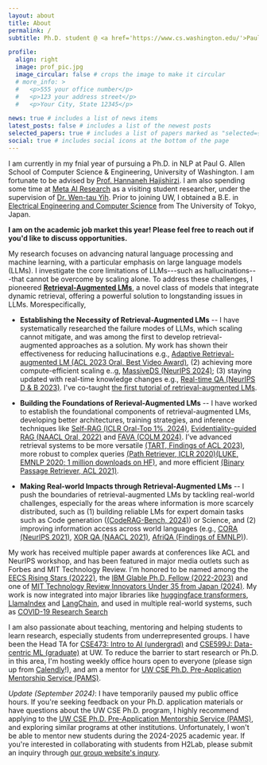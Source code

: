 ```yaml
---
layout: about
title: About
permalink: /
subtitle: Ph.D. student @ <a href='https://www.cs.washington.edu/'>Paul G. Allen School of Computer Science & Engineering, University of Washington</a><br>Visiting Student Researcher @ <a href='https://ai.meta.com/'>Meta AI</a>

profile:
  align: right
  image: prof_pic.jpg
  image_circular: false # crops the image to make it circular
  # more_info: >
  #   <p>555 your office number</p>
  #   <p>123 your address street</p>
  #   <p>Your City, State 12345</p>

news: true # includes a list of news items
latest_posts: false # includes a list of the newest posts
selected_papers: true # includes a list of papers marked as "selected={true}"
social: true # includes social icons at the bottom of the page
---
```


<!-- Write your biography here. Tell the world about yourself. Link to your favorite [subreddit](http://reddit.com). You can put a picture in, too. The code is already in, just name your picture `prof_pic.jpg` and put it in the `img/` folder.

Put your address / P.O. box / other info right below your picture. You can also disable any of these elements by editing `profile` property of the YAML header of your `_pages/about.md`. Edit `_bibliography/papers.bib` and Jekyll will render your [publications page](/al-folio/publications/) automatically.

Link to your social media connections, too. This theme is set up to use [Font Awesome icons](https://fontawesome.com/) and [Academicons](https://jpswalsh.github.io/academicons/), like the ones below. Add your Facebook, Twitter, LinkedIn, Google Scholar, or just disable all of them. -->

I am currently in my fnial year of pursuing a Ph.D. in NLP at Paul G. Allen School of Computer Science & Engineering, University of Washington. I am fortunate to be advised by [Prof. Hannaneh Hajishirzi](https://homes.cs.washington.edu/~hannaneh/index.html). I am also spending some time at [Meta AI Research](https://ai.meta.com/research/) as a visiting student researcher, under the supervision of [Dr. Wen-tau Yih](https://scottyih.org/). Prior to joining UW, I obtained a B.E. in [Electrical Engineering and Computer Science](https://www.ee.t.u-tokyo.ac.jp/en/) from The University of Tokyo, Japan.

**I am on the academic job market this year! Please feel free to reach out if you'd like to discuss opportunities.**

My research focuses on advancing natural language processing and machine learning, with a particular emphasis on large language models (LLMs). I investigate the core limitations of LLMs---such as hallucinations---that cannot be overcome by scaling alone. To address these challenges, I pioneered [**Retrieval-Augmented LMs**](https://acl2023-retrieval-lm.github.io/), a novel class of models that integrate dynamic retrieval, offering a powerful solution to longstanding issues in LLMs. Morespecifically,

- **Establishing the Necessity of Retrieval-Augmented LMs** -- I have systematically researched the failure modes of LLMs, which scaling cannot mitigate, and was among the first to develop retrieval-augmented approaches as a solution. My work has shown their effectiveness for reducing hallucinations e.g.,  [Adaptive Retrieval-augmented LM (ACL 2023 Oral, Best Video Award)](https://arxiv.org/abs/2212.10511), (2) achieving more compute-efficient scaling e..g, [MassiveDS (NeurIPS 2024)](https://huggingface.co/papers/2407.12854); (3) staying updated with real-time knowledge changes e.g., [Real-time QA (NeurIPS D & B 2023)](https://arxiv.org/abs/2207.13332). I've co-taught [the first tutorial of retrieval-augmented LMs](https://acl2023-retrieval-lm.github.io/).

- **Building the Foundations of Rerieval-Augmented LMs** -- I have worked to establish the foundational components of retrieval-augmented LMs, developing better architectures, training strategies, and inference techniques like [Self-RAG (ICLR Oral-Top 1%, 2024)](https://arxiv.org/abs/2310.11511), [Evidentiality-guided RAG (NAACL Oral, 2022)](https://arxiv.org/abs/2112.08688) and [FAVA (COLM 2024)](https://arxiv.org/abs/2401.06855). I’ve advanced retrieval systems to be more versatile [(TART, Findings of ACL 2023)](https://arxiv.org/abs/2211.09260), more robust to complex queries [(Path Retriever, ICLR 2020)](https://openreview.net/forum?id=SJgVHkrYDH)[(LUKE, EMNLP 2020; 1 million downloads on HF)](https://arxiv.org/abs/2010.01057), and more efficient [(Binary Passage Retriever, ACL 2021)](https://arxiv.org/abs/2106.00882).


- **Making Real-world Impacts through Retrieval-Augmented LMs** -- I push the boundaries of retrieval-augmented LMs by tackling real-world challenges, especially for the areas where information is more scarcely distributed, such as (1) building reliable LMs for expert domain tasks such as  Code generation ([(CodeRAG-Bench, 2024)](https://code-rag-bench.github.io/)) or Science, and (2) improving information access across world languages (e.g., [CORA (NeurIPS 2021)](https://arxiv.org/abs/2107.11976), [XOR QA (NAACL 2021)](https://arxiv.org/abs/2010.11856), [AfriQA (Findings of EMNLP)](https://arxiv.org/abs/2305.06897)).


My work has received multiple paper awards at conferences like ACL and NeurIPS workshop, and has been featured in major media outlets such as Forbes and MIT Technology Review. I'm honored to be named among the [EECS Rising Stars (20222)](https://risingstars.utexas.edu/profiles/akari-asai), the [IBM Glable Ph.D. Fellow (2022-2023)](https://news.cs.washington.edu/2022/10/20/lost-in-translation-no-more-ibm-fellowship-winner-akari-asai-asks-and-answers-big-questions-in-nlp-to-expand-information-access-to-all/) and one of [MIT Technology Review Innovators Under 35 from Japan (2024)](https://www.technologyreview.jp/l/innovators_jp/348573/akari-asai/). My work is now integrated into major libraries like [huggingface transformers](https://huggingface.co/docs/transformers/en/model_doc/luke), [LlamaIndex](https://docs.llamaindex.ai/en/stable/api_reference/packs/self_rag/) and [LangChain](https://blog.langchain.dev/agentic-rag-with-langgraph/), and used in multiple real-world systems, such as [COVID-19 Research Search](https://www.salesforce.com/news/stories/salesforce-research-develops-new-search-engine-to-support-the-fight-against-covid-19/)

I am also passionate about teaching, mentoring and helping students to learn research, especially students from underrepresented groups.
I have been the Head TA for [CSE473: Intro to AI (undergrad)](https://courses.cs.washington.edu/courses/cse473/23au/) and [CSE599J: Data-centric ML (graduate)](https://koh.pw/cse599j/) at UW. To reduce the barrier to start research or Ph.D. in this area, I'm hosting weekly office hours open to everyone (please sign up from [Calendly](https://calendly.com/akari-asai/office-hour)!), and am a mentor for [UW CSE Ph.D. Pre-Application Mentorship Service (PAMS)](https://www.cs.washington.edu/academics/phd/admissions/pams).

*Update (September 2024)*: I have temporarily paused my public office hours. If you're seeking feedback on your Ph.D. application materials or have questions about the UW CSE Ph.D. program, I highly recommend applying to the [UW CSE Ph.D. Pre-Application Mentorship Service (PAMS)](https://www.cs.washington.edu/academics/phd/admissions/pams), and exploring similar programs at other institutions. Unfortunately, I won't be able to mentor new students during the 2024-2025 academic year. If you're interested in collaborating with students from H2Lab, please submit an inquiry through [our group website's inqury](https://h2lab.cs.washington.edu/).
